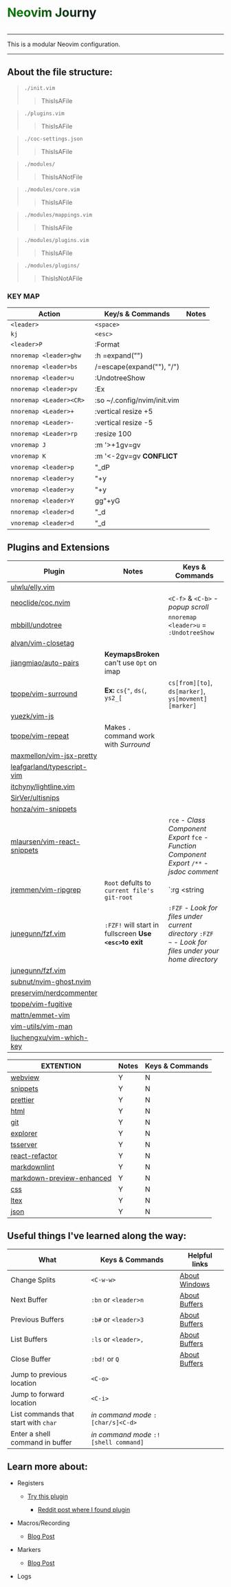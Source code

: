 <h1 style ='color: green; background: linear-gradient(to left, #111A1F 10%, #037500 80%); -webkit-background-clip: text; -webkit-text-fill-color: transparent; display: inline-block;'>
Neovim Journy
</h1>

---

This is a modular Neovim configuration.

---

## About the file structure:

> `./init.vim`
>
> > ThisIsAFile

> `./plugins.vim`
>
> > ThisIsAFile

> `./coc-settings.json`
>
> > ThisIsAFile

> `./modules/`
>
> > ThisIsANotFile

> `./modules/core.vim`
>
> > ThisIsAFile

> `./modules/mappings.vim`
>
> > ThisIsAFile

> `./modules/plugins.vim`
>
> > ThisIsAFile

> `./modules/plugins/`
>
> > ThisIsNotAFile

### KEY MAP

| Action                   | Key/s & Commands                              | Notes |
| ------------------------ | --------------------------------------------- | ----- |
| `<leader>`               | `<space>`                                     |       |
| `kj`                     | `<esc>`                                       |       |
| `<leader>P`              | :Format                                       |       |
| `nnoremap <leader>ghw`   | :h <C-R>=expand("<cword>")<CR><CR>            |       |
| `nnoremap <leader>bs`    | /<C-R>=escape(expand("<cWORD>"), "/")<CR><CR> |       |
| `nnoremap <leader>u`     | :UndotreeShow<CR>                             |       |
| `nnoremap <leader>pv`    | :Ex<CR>                                       |       |
| `nnoremap <Leader><CR> ` | :so ~/.config/nvim/init.vim<CR>               |       |
| `nnoremap <Leader>+`     | :vertical resize +5<CR>                       |       |
| `nnoremap <Leader>-`     | :vertical resize -5<CR>                       |       |
| `nnoremap <Leader>rp`    | :resize 100<CR>                               |       |
| `vnoremap J`             | :m '>+1<CR>gv=gv                              |       |
| `vnoremap K`             | :m '<-2<CR>gv=gv **CONFLICT**                 |       |
| `vnoremap <leader>p`     | "\_dP                                         |       |
| `nnoremap <leader>y`     | "+y                                           |       |
| `vnoremap <leader>y`     | "+y                                           |       |
| `nnoremap <leader>Y`     | gg"+yG                                        |       |
| `nnoremap <leader>d`     | "\_d                                          |       |
| `vnoremap <leader>d`     | "\_d                                          |       |

## Plugins and Extensions

| Plugin                                                                                 | Notes                                                    | Keys & Commands                                                                                         |
| -------------------------------------------------------------------------------------- | -------------------------------------------------------- | ------------------------------------------------------------------------------------------------------- | 
| [ ulwlu/elly.vim ](https://github.com/ulwlu/elly.vim#readme)                           |                                                          |                                                                                                         |
| [ neoclide/coc.nvim ](https://github.com/neoclide/coc.nvim#readme)                     |                                                          | `<C-f>` & `<C-b>` - _popup scroll_                                                                      |
| [ mbbill/undotree ](https://github.com/mbbill/undotree#readme)                         |                                                          | `nnoremap <leader>u` = `:UndotreeShow`                                                                  |
| [ alvan/vim-closetag ](https://github.com/alvan/vim-closetag#readme)                   |                                                          |                                                                                                         |
| [ jiangmiao/auto-pairs ](https://github.com/jiangmiao/auto-pairs#readme)               | **KeymapsBroken** can't use `Opt` on imap                |                                                                                                         |
| [ tpope/vim-surround ](https://github.com/tpope/vim-surround#readme)                   | **Ex:** `cs{"`, `ds(`, `ys2_[`                           | `cs[from][to]`, `ds[marker]`, `ys[movment][marker]`                                                     |
| [ yuezk/vim-js ](https://github.com/yuezk/vim-js#readme)                               |                                                          |                                                                                                         |
| [ tpope/vim-repeat ](https://github.com/tpope/vim-repeat)                              | Makes `.` command work with _Surround_                   |                                                                                                         |
| [ maxmellon/vim-jsx-pretty ](https://github.com/MaxMEllon/vim-jsx-pretty#readme)       |                                                          |                                                                                                         |
| [ leafgarland/typescript-vim ](https://github.com/leafgarland/typescript-vim#readme)   |                                                          |                                                                                                         |
| [ itchyny/lightline.vim ](https://github.com/itchyny/lightline.vim#readme)             |                                                          |                                                                                                         |
| [ SirVer/ultisnips ](https://github.com/SirVer/ultisnips#readme)                       |                                                          |                                                                                                         |
| [ honza/vim-snippets ](https://github.com/honza/vim-snippets#readme)                   |                                                          |                                                                                                         |
| [ mlaursen/vim-react-snippets ](https://github.com/mlaursen/vim-react-snippets#readme) |                                                          | `rce` - _Class Component Export_ `fce` - _Function Component Export_ `/**` - _jsdoc comment_            |
| [ jremmen/vim-ripgrep ](https://github.com/jremmen/vim-ripgrep#readme)                 | `Root` defults to `current file's git-root`              | `:rg <string                                                                                            | 
| [junegunn/fzf.vim](https://github.com/junegunn/fzf/blob/master/README-VIM.md)          | `:FZF!` will start in fullscreen **Use `<esc>`to exit** | `:FZF` - _Look for files under current directory_ `:FZF ~` - _Look for files under your home directory_ |
| [ junegunn/fzf.vim ](https://github.com/junegunn/fzf.vim#readme)                       |                                                          |                                                                                                         |
| [ subnut/nvim-ghost.nvim ](https://github.com/subnut/nvim-ghost.nvim#readme)           |                                                          |                                                                                                         |
| [ preservim/nerdcommenter ](https://github.com/preservim/nerdcommenter#readme)         |                                                          |                                                                                                         |
| [ tpope/vim-fugitive ](https://github.com/tpope/vim-fugitivev#readme)                  |                                                          |                                                                                                         |
| [ mattn/emmet-vim ](https://raw.githubusercontent.com/mattn/emmet-vim/master/TUTORIAL) |                                                          |                                                                                                         |
| [ vim-utils/vim-man ](https://github.com/vim-utils/vim-man)                            |                                                          |                                                                                                         |
| [ liuchengxu/vim-which-key ]()                                                         |                                                          |                                                                                                         |

| EXTENTION                       | Notes | Keys & Commands |
| ------------------------------- | ----- | --------------- |
| [ webview ]()                   | Y     | N               |
| [ snippets ]()                  | Y     | N               |
| [ prettier ]()                  | Y     | N               |
| [ html ]()                      | Y     | N               |
| [ git ]()                       | Y     | N               |
| [ explorer ]()                  | Y     | N               |
| [ tsserver ]()                  | Y     | N               |
| [ react-refactor ]()            | Y     | N               |
| [ markdownlint ]()              | Y     | N               |
| [ markdown-preview-enhanced ]() | Y     | N               |
| [ css ]()                       | Y     | N               |
| [ ltex ]()                      | Y     | N               |
| [ json ]()                      | Y     | N               |

## Useful things I've learned along the way:

| What                                 | Keys & Commands                        | Helpful links                                                |
| ------------------------------------ | -------------------------------------- | ------------------------------------------------------------ |
| Change Splits                        | `<C-w-w>`                              | [About Windows](https://mkaz.blog/working-with-vim/windows/) |
| Next Buffer                          | `:bn` or `<leader>n`                   | [About Buffers](https://mkaz.blog/working-with-vim/buffers/) |
| Previous Buffers                     | `:b#` or `<leader>3`                   | [About Buffers](https://mkaz.blog/working-with-vim/buffers/) |
| List Buffers                         | `:ls` or `<leader>,`                   | [About Buffers](https://mkaz.blog/working-with-vim/buffers/) |
| Close Buffer                         | `:bd!` or `Q`                          | [About Buffers](https://mkaz.blog/working-with-vim/buffers/) |
| Jump to previous location            | `<C-o>`                                |                                                              |
| Jump to forward location             | `<C-i>`                                |                                                              |
| List commands that start with `char` | _in command mode_ `:[char/s]<C-d>`     |                                                              |
| Enter a shell command in buffer      | _in command mode_ `:! [shell command]` |                                                              |

## Learn more about:

- Registers
    
    - [Try this plugin](https://github.com/gennaro-tedesco/nvim-peekup)

        - [Reddit post where I found plugin](https://www.reddit.com/r/neovim/comments/lh3aqm/vim_registers_made_fun_and_easy/)

- Macros/Recording

    - [Blog Post](https://mkaz.blog/working-with-vim/recording/)

- Markers

    - [Blog Post](https://mkaz.blog/working-with-vim/nav-marks/)

- Logs
